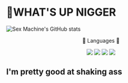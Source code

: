 # 🤑WHAT'S UP **NIGGER**

<!--
**02BBQ/02BBQ** is a ✨ _special_ ✨ repository because its `README.md` (this file) appears on your GitHub profile.

Here are some ideas to get you started:

- 🔭 I’m currently working on ...
- 🌱 I’m currently learning ...
- 👯 I’m looking to collaborate on ...
- 🤔 I’m looking for help with ...
- 💬 Ask me about ...
- 📫 How to reach me: ...
- 😄 Pronouns: ...
- ⚡ Fun fact: ...
-->
![Sex Machine's GitHub stats](https://github-readme-stats.vercel.app/api?username=02BBQ&show_icons=true&theme=synthwave)
<br>
<div align=center>
	<p>💫 Languages 💫</p>
</div>
<div align="center">
	<img src="https://img.shields.io/badge/Lua-2C2D72?style=flat&logo=Lua&logoColor=white" />
	<img src="https://img.shields.io/badge/Python-3776AB?style=flat&logo=Python&logoColor=white" />
    <img src="https://img.shields.io/badge/C Sharp-239120?style=flat&logo=C#&logoColor=white" />    
	<img src="https://img.shields.io/badge/C-A8B9CC?style=flat-square&logo=C&logoColor=white"/>
</div>

## I'm pretty good at shaking ass
